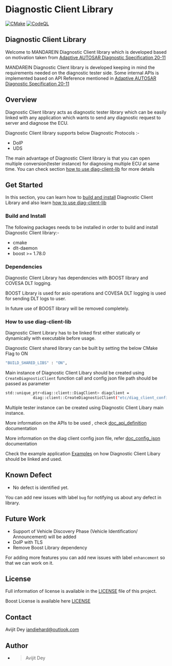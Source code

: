 # Diagnostic Client Library

[![CMake](https://github.com/Mandarein/diag-client-lib/actions/workflows/cmake.yml/badge.svg)](https://github.com/Mandarein/diag-client-lib/actions/workflows/cmake.yml)
[![CodeQL](https://github.com/Mandarein/diag-client-lib/actions/workflows/codeql.yml/badge.svg)](https://github.com/Mandarein/diag-client-lib/actions/workflows/codeql.yml)
## Diagnostic Client Library

Welcome to MANDAREIN Diagnostic Client library which is developed based on motivation taken from
[Adaptive AUTOSAR Diagnostic Specification 20-11](https://www.autosar.org/fileadmin/user_upload/standards/adaptive/20-11/AUTOSAR_SWS_Diagnostics.pdf)

MANDAREIN Diagnostic Client library is developed keeping in mind the requirements needed on the diagnostic tester side.
Some internal APIs is implemented based on API Reference mentioned in 
[Adaptive AUTOSAR Diagnostic Specification 20-11](https://www.autosar.org/fileadmin/user_upload/standards/adaptive/20-11/AUTOSAR_SWS_Diagnostics.pdf)

## Overview

Diagnostic Client library acts as diagnostic tester library which can be easily linked with any application which wants 
to send any diagnostic request to server and diagnose the ECU.

Diagnostic Client library supports below Diagnostic Protocols :-

- DoIP 
- UDS

The main advantage of Diagnostic Client library is that you can open multiple conversion(tester instance) for diagnosing multiple ECU at same time. 
You can check section [how to use diag-client-lib](#how-to-use-diag-client-lib) for more details

## Get Started

In this section, you can learn how to [build and install](#build-and-install)
Diagnostic Client Library and also learn [how to use diag-client-lib](#how-to-use-diag-client-lib)

### Build and Install

The following packages needs to be installed in order to build and install 
Diagnostic Client library:-

- cmake
- dlt-daemon
- boost >= 1.78.0

### Dependencies

Diagnostic Client Library has dependencies with BOOST library and COVESA DLT logging.

BOOST Library is used for asio operations and COVESA DLT logging is used for sending DLT logs
to user.

In future use of BOOST library will be removed completely.

### How to use diag-client-lib

Diagnostic Client Library has to be linked first either statically or dynamically with executable before usage.

Diagnostic Client shared library can be built by setting the below CMake Flag to ON
```bash
"BUILD_SHARED_LIBS" : "ON",
```

Main instance of Diagnostic Client Libary should be created using `CreateDiagnosticClient` function call and config json file path should be passed as parameter 
```bash
std::unique_ptr<diag::client::DiagClient> diagclient =
            diag::client::CreateDiagnosticClient("etc/diag_client_config.json");
```

Multiple tester instance can be created using Diagnostic Client Libary main instance.

More information on the APIs to be used , check [doc_api_definition](doc/API_definitions.md) documentation

More information on the diag client config json file, refer [doc_config_json](doc/Config_Json_file_definitions.md) documentation

Check the example application [Examples](examples/) on how Diagnostic Client Libary should be linked and used.


## Known Defect
* No defect is identified yet.

You can add new issues with label `bug` for notifying us about any defect in library.

## Future Work
* Support of Vehicle Discovery Phase (Vehicle Identification/ Announcement) will be added
* DoIP with TLS
* Remove Boost Library dependency

For adding more features you can add new issues with label `enhancement` so that we can work on it.

## License

Full information of license is available in the [LICENSE](LICENSE) file of this project.

Boost License is available here [LICENSE](lib/libOsAbstraction/libBoost/LICENSE)

## Contact

Avijit Dey <iandiehard@outlook.com>

## Author

- > Avijit Dey